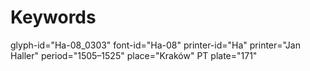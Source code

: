 # Keywords
glyph-id="Ha-08_0303"
font-id="Ha-08"
printer-id="Ha"
printer="Jan Haller"
period="1505–1525"
place="Kraków"
PT plate="171"
